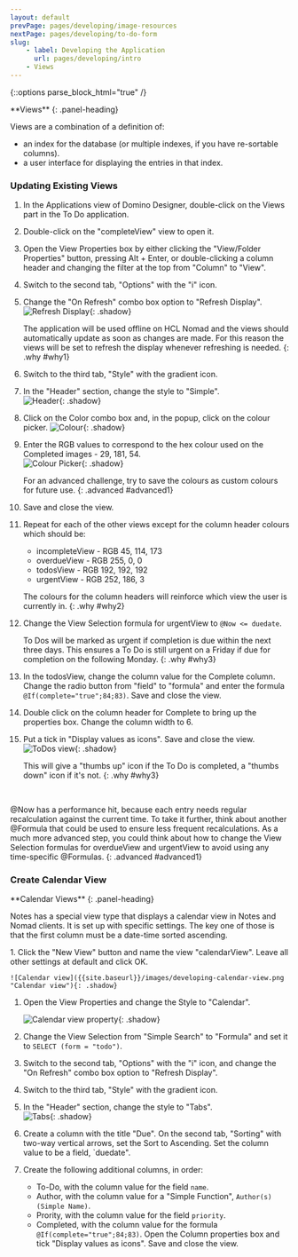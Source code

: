 ```yaml
---
layout: default
prevPage: pages/developing/image-resources
nextPage: pages/developing/to-do-form
slug:
    - label: Developing the Application
      url: pages/developing/intro
    - Views
---
```


{::options parse_block_html="true" /}

<div class="panel panel-info">
**Views**
{: .panel-heading}
<div class="panel-body">

Views are a combination of a definition of:
- an index for the database (or multiple indexes, if you have re-sortable columns).
- a user interface for displaying the entries in that index.

</div>
</div>

### Updating Existing Views
1. In the Applications view of Domino Designer, double-click on the Views part in the To Do application.
1. Double-click on the "completeView" view to open it.
1. Open the View Properties box by either clicking the "View/Folder Properties" button, pressing Alt + Enter, or double-clicking a column header and changing the filter at the top from "Column" to "View".
1. Switch to the second tab, "Options" with the "i" icon.
1. Change the "On Refresh" combo box option to "Refresh Display".   
    ![Refresh Display]({{site.baseurl}}/images/developing-views-refresh.png "Refresh Display"){: .shadow}

    The application will be used offline on HCL Nomad and the views should automatically update as soon as changes are made. For this reason the views will be set to refresh the display whenever refreshing is needed.
    {: .why #why1}
1. Switch to the third tab, "Style" with the gradient icon.
1. In the "Header" section, change the style to "Simple".   
    ![Header]({{site.baseurl}}/images/developing-views-header.png "Header"){: .shadow}
1. Click on the Color combo box and, in the popup, click on the colour picker.
    ![Colour]({{site.baseurl}}/images/developing-views-color.png "Colour"){: .shadow}
1. Enter the RGB values to correspond to the hex colour used on the Completed images - 29, 181, 54.    
    ![Colour Picker]({{site.baseurl}}/images/developing-views-color-picker.png "Colour Picker"){: .shadow}

    For an advanced challenge, try to save the colours as custom colours for future use.
    {: .advanced #advanced1}
1. Save and close the view.
1. Repeat for each of the other views except for the column header colours which should be:
    - incompleteView - RGB 45, 114, 173
    - overdueView - RGB 255, 0, 0
    - todosView - RGB 192, 192, 192
    - urgentView - RGB 252, 186, 3

    The colours for the column headers will reinforce which view the user is currently in.
    {: .why #why2}
1. Change the View Selection formula for urgentView to `@Now <= duedate`.

    To Dos will be marked as urgent if completion is due within the next three days. This ensures a To Do is still urgent on a Friday if due for completion on the following Monday.
    {: .why #why3}
1. In the todosView, change the column value for the Complete column. Change the radio button from "field" to "formula" and enter the formula `@If(complete="true";84;83)`. Save and close the view.
1. Double click on the column header for Complete to bring up the properties box. Change the column width to 6.
1. Put a tick in "Display values as icons". Save and close the view.
    ![ToDos view]({{site.baseurl}}/images/developing-views-complete.png "ToDos view"){: .shadow}

    This will give a "thumbs up" icon if the To Do is completed, a "thumbs down" icon if it's not.
    {: .why #why3}
<br/>

@Now has a performance hit, because each entry needs regular recalculation against the current time. To take it further, think about another @Formula that could be used to ensure less frequent recalculations. As a much more advanced step, you could think about how to change the View Selection formulas for overdueView and urgentView to avoid using any time-specific @Formulas.
{: .advanced #advanced1}

### Create Calendar View

<div class="panel panel-info">
**Calendar Views**
{: .panel-heading}
<div class="panel-body">

Notes has a special view type that displays a calendar view in Notes and Nomad clients. It is set up with specific settings. The key one of those is that the first column must be a date-time sorted ascending.

</div>
</div>
1. Click the "New View" button and name the view "calendarView". Leave all other settings at default and click OK.

    ![Calendar view]({{site.baseurl}}/images/developing-calendar-view.png "Calendar view"){: .shadow}
1. Open the View Properties and change the Style to "Calendar".

    ![Calendar view property]({{site.baseurl}}/images/developing-calendar-view-property.png "Calendar view property"){: .shadow}
1. Change the View Selection from "Simple Search" to "Formula" and set it to `SELECT (form = "todo")`.
1. Switch to the second tab, "Options" with the "i" icon, and change the "On Refresh" combo box option to "Refresh Display".
1. Switch to the third tab, "Style" with the gradient icon.
1. In the "Header" section, change the style to "Tabs".   
    ![Tabs]({{site.baseurl}}/images/developing-calendar-view-style.png "Tabs"){: .shadow}
1. Create a column with the title "Due". On the second tab, "Sorting" with two-way vertical arrows, set the Sort to Ascending. Set the column value to be a field, `duedate".
1. Create the following additional columns, in order:
    - To-Do, with the column value for the field `name`.
    - Author, with the column value for a "Simple Function", `Author(s) (Simple Name)`.
    - Prority, with the column value for the field `priority`.
    - Completed, with the column value for the formula `@If(complete="true";84;83)`. Open the Column properties box and tick "Display values as icons". Save and close the view.